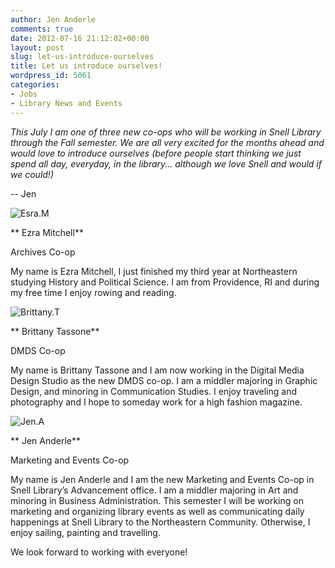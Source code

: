 ```yaml
---
author: Jen Anderle
comments: true
date: 2012-07-16 21:12:02+00:00
layout: post
slug: let-us-introduce-ourselves
title: Let us introduce ourselves!
wordpress_id: 5061
categories:
- Jobs
- Library News and Events
---
```


_This July I am one of three new co-ops who will be working in Snell Library through the Fall semester. We are all very excited for the months ahead and would love to introduce ourselves (before people start thinking we just spend all day, everyday, in the library... although we love Snell and would if we could!)_

-- Jen



![Esra.M](http://www.lib.neu.edu/snippets/wp-content/uploads/2012/07/IMG_1826-200x300.jpg)

** Ezra Mitchell**

Archives Co-op

My name is Ezra Mitchell, I just finished my third year at Northeastern studying History and Political Science. I am from Providence, RI and during my free time I enjoy rowing and reading.











![Brittany.T](http://www.lib.neu.edu/snippets/wp-content/uploads/2012/07/Me-300x300.jpg)

** Brittany Tassone**

DMDS Co-op

My name is Brittany Tassone and I am now working in the Digital Media Design Studio as the new DMDS co-op. I am a middler majoring in Graphic Design, and minoring in Communication Studies. I enjoy traveling and photography and I hope to someday work for a high fashion magazine.







![Jen.A](http://www.lib.neu.edu/snippets/wp-content/uploads/2012/07/jen_a1-200x300.jpg)

** Jen Anderle**

Marketing and Events Co-op

My name is Jen Anderle and I am the new Marketing and Events Co-op in Snell Library’s Advancement office. I am a middler majoring in Art and minoring in Business Administration. This semester I will be working on marketing and organizing library events as well as communicating daily happenings at Snell Library to the Northeastern Community. Otherwise, I enjoy sailing, painting and travelling.





We look forward to working with everyone!
